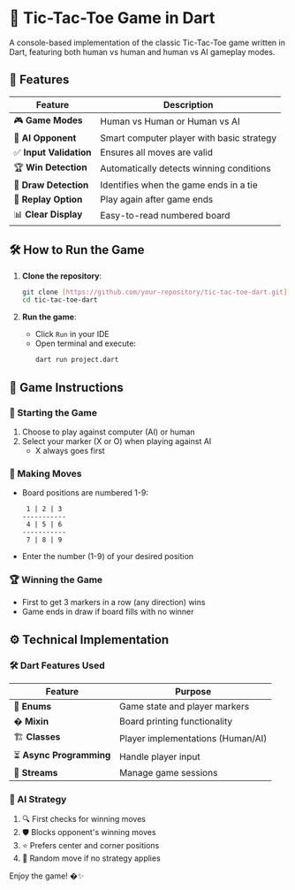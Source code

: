 # 🎯 Tic-Tac-Toe Game in Dart

A console-based implementation of the classic Tic-Tac-Toe game written in Dart, featuring both human vs human and human vs AI gameplay modes.

## 🚀 Features

| Feature | Description |
|---------|-------------|
| 🎮 **Game Modes** | Human vs Human or Human vs AI |
| 🤖 **AI Opponent** | Smart computer player with basic strategy |
| ✅ **Input Validation** | Ensures all moves are valid |
| 🏆 **Win Detection** | Automatically detects winning conditions |
| 🤝 **Draw Detection** | Identifies when the game ends in a tie |
| 🔄 **Replay Option** | Play again after game ends |
| 📊 **Clear Display** | Easy-to-read numbered board |

## 🛠️ How to Run the Game

1. **Clone the repository**:
   ```bash
   git clone [https://github.com/your-repository/tic-tac-toe-dart.git](https://github.com/marahsaadeh/Tic-Tac-Toe.git)
   cd tic-tac-toe-dart
   ```

2. **Run the game**:
   - Click `Run` in your IDE
   - Open terminal and execute:
     ```bash
     dart run project.dart
     ```

## 📖 Game Instructions

### 🏁 Starting the Game
1. Choose to play against computer (AI) or human
2. Select your marker (X or O) when playing against AI
   - X always goes first

### 🎲 Making Moves
- Board positions are numbered 1-9:
  ```
   1 | 2 | 3 
  -----------
   4 | 5 | 6 
  -----------
   7 | 8 | 9 
  ```
- Enter the number (1-9) of your desired position

### 🏆 Winning the Game
- First to get 3 markers in a row (any direction) wins
- Game ends in draw if board fills with no winner

## ⚙️ Technical Implementation

### 🛠️ Dart Features Used
| Feature | Purpose |
|---------|---------|
| 🧩 **Enums** | Game state and player markers |
| � **Mixin** | Board printing functionality |
| 🏗️ **Classes** | Player implementations (Human/AI) |
| ⏳ **Async Programming** | Handle player input |
| 🌊 **Streams** | Manage game sessions |

### 🤖 AI Strategy
1. 🔍 First checks for winning moves
2. 🛡️ Blocks opponent's winning moves
3. ⭐ Prefers center and corner positions
4. 🎲 Random move if no strategy applies


Enjoy the game! �✨
```

